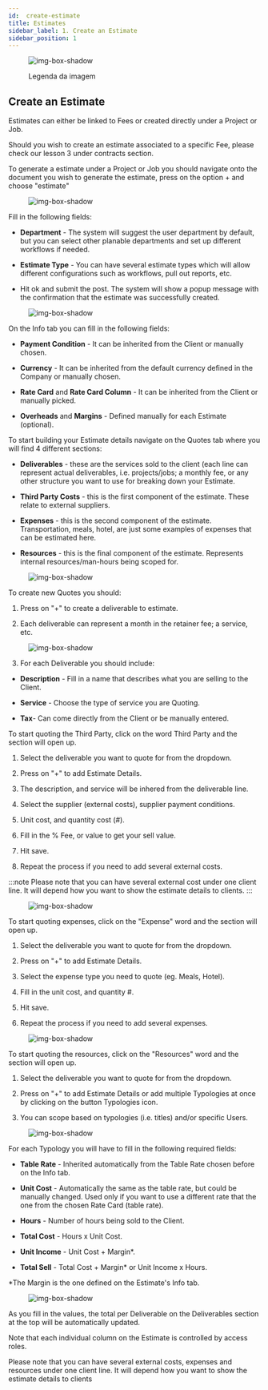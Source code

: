 ```yaml
---
id:  create-estimate
title: Estimates
sidebar_label: 1. Create an Estimate
sidebar_position: 1
---
```


<figure>

![img-box-shadow](/img/university/estimates/estimates-lesson1-1.png)
<figcaption>Legenda da imagem</figcaption>
</figure>


## Create an Estimate

Estimates can either be linked to Fees or created directly under a Project or Job.

Should you wish to create an estimate associated to a specific Fee, please check our lesson 3 under contracts section.

To generate a estimate under a Project or Job you should navigate onto the document you wish to generate the estimate, press on the option + and choose "estimate"

<figure>

![img-box-shadow](/img/university/estimates/estimates-lesson1-1.png)
<figcaption></figcaption>
</figure>

Fill in the following fields:

- **Department** - The system will suggest the user department by default, but you can select other planable departments and set up different workflows if needed.

- **Estimate Type** - You can have several estimate types which will allow different configurations such as workflows, pull out reports, etc.

- Hit ok and submit the post. The system will show a popup message with the confirmation that the estimate was successfully created.


<figure>

![img-box-shadow](/img/university/estimates/estimates-lesson1-2.png)
<figcaption></figcaption>
</figure>

On the Info tab you can fill in the following fields:

- **Payment Condition** - It can be inherited from the Client or manually chosen.

- **Currency** - It can be inherited from the default currency defined in the Company or manually chosen.

- **Rate Card** and **Rate Card Column** - It can be inherited from the Client or manually picked.

- **Overheads** and **Margins** - Defined manually for each Estimate (optional).

To start building your Estimate details navigate on the Quotes tab where you will find 4 different sections:

- **Deliverables** - these are the services sold to the client (each line can represent actual deliverables, i.e. projects/jobs; a monthly fee, or any other structure you want to use for breaking down your Estimate.

- **Third Party Costs** - this is the first component of the estimate. These relate to external suppliers.

- **Expenses** - this is the second component of the estimate. Transportation, meals, hotel, are just some examples of expenses that can be estimated here.

- **Resources** - this is the final component of the estimate. Represents internal resources/man-hours being scoped for.

<figure>

![img-box-shadow](/img/university/estimates/estimates-lesson1-3.png)
<figcaption></figcaption>
</figure>

To create new Quotes you should:

1. Press on "+" to create a deliverable to estimate.

2. Each deliverable can represent a month in the retainer fee; a service, etc.

<figure>

![img-box-shadow](/img/university/estimates/estimates-lesson1-4.png)
<figcaption></figcaption>
</figure>

3. For each Deliverable you should include:

 - **Description** - Fill in a name that describes what you are selling to the Client.

- **Service** - Choose the type of service you are Quoting.

- **Tax**- Can come directly from the Client or be manually entered.
 

To start quoting the Third Party, click on the word Third Party and the section will open up.

1. Select the deliverable you want to quote for from the dropdown.

2. Press on "+" to add Estimate Details.

3. The description, and service will be inhered from the deliverable line.

4. Select the supplier (external costs), supplier payment conditions.

5. Unit cost, and quantity cost (#).

6. Fill in the % Fee, or value to get your sell value.

7. Hit save.

8. Repeat the process if you need to add several external costs.

:::note
Please note that you can have several external cost under one client line. It will depend how you want to show the estimate details to clients.
:::

<figure>

![img-box-shadow](/img/university/estimates/estimates-lesson1-5.png)
<figcaption></figcaption>
</figure>


To start quoting expenses, click on the "Expense" word and the section will open up.

1. Select the deliverable you want to quote for from the dropdown.

2. Press on "+" to add Estimate Details.

3. Select the expense type you need to quote (eg. Meals, Hotel).

4. Fill in the unit cost, and quantity #.

5. Hit save.

6. Repeat the process if you need to add several expenses.

<figure>

![img-box-shadow](/img/university/estimates/estimates-lesson1-6.png)
<figcaption></figcaption>
</figure>

 

To start quoting the resources, click on the "Resources" word and the section will open up.

1. Select the deliverable you want to quote for from the dropdown.

2. Press on "+" to add Estimate Details or add multiple Typologies at once by clicking on the button Typologies icon.

3. You can scope based on typologies (i.e. titles) and/or specific Users.


<figure>

![img-box-shadow](/img/university/estimates/estimates-lesson1-7.png)
<figcaption></figcaption>
</figure>

For each Typology you will have to fill in the following required fields:

- **Table Rate** - Inherited automatically from the Table Rate chosen before on the Info tab.

- **Unit Cost** - Automatically the same as the table rate, but could be manually changed. Used only if you want to use a different rate that the one from the chosen Rate Card (table rate).

- **Hours** - Number of hours being sold to the Client.

- **Total Cost** - Hours x Unit Cost.

- **Unit Income** - Unit Cost + Margin*.

- **Total Sell** - Total Cost + Margin* or Unit Income x Hours.

 *The Margin is the one defined on the Estimate's Info tab.

<figure>

![img-box-shadow](/img/university/estimates/estimates-lesson1-8.png)
<figcaption></figcaption>
</figure>

As you fill in the values, the total per Deliverable on the Deliverables section at the top will be automatically updated. 

Note that each individual column on the Estimate is controlled by access roles. 

Please note that you can have several external costs, expenses and resources under one client line. It will depend how you want to show the estimate details to clients
